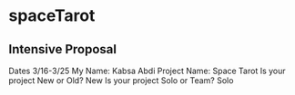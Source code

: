 # spaceTarot
## Intensive Proposal

Dates 3/16-3/25
My Name: Kabsa Abdi
Project Name: Space Tarot
Is your project New or Old? New
Is your project Solo or Team? Solo

